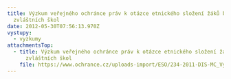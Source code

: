 ```yaml
---
title: Výzkum veřejného ochránce práv k otázce etnického složení žáků bývalých
  zvláštních škol
date: 2012-05-30T07:56:13.970Z
vystupy:
  - vyzkumy
attachmentsTop:
  - title: Výzkum veřejného ochránce práv k otázce etnického složení žáků bývalých
      zvláštních škol
    file: https://www.ochrance.cz/uploads-import/ESO/234-2011-DIS-MC_Vyzkumna_zprava.pdf
---
```


